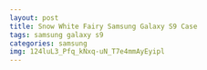 ```yaml
---
layout: post
title: Snow White Fairy Samsung Galaxy S9 Case
tags: samsung galaxy s9
categories: samsung
img: 124luL3_Pfq_kNxq-uN_T7e4mmAyEyipl
---
```

